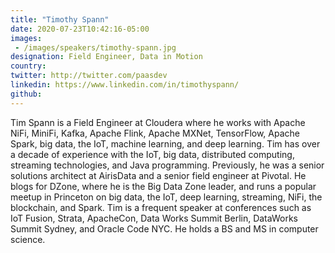 ```yaml
---
title: "Timothy Spann"
date: 2020-07-23T10:42:16-05:00
images: 
 - /images/speakers/timothy-spann.jpg
designation: Field Engineer, Data in Motion
country: 
twitter: http://twitter.com/paasdev
linkedin: https://www.linkedin.com/in/timothyspann/
github: 
---
```


Tim Spann is a Field Engineer at Cloudera where he works with Apache NiFi, MiniFi, Kafka, Apache Flink, Apache MXNet, TensorFlow, Apache Spark, big data, the IoT, machine learning, and deep learning. Tim has over a decade of experience with the IoT, big data, distributed computing, streaming technologies, and Java programming. Previously, he was a senior solutions architect at AirisData and a senior field engineer at Pivotal. He blogs for DZone, where he is the Big Data Zone leader, and runs a popular meetup in Princeton on big data, the IoT, deep learning, streaming, NiFi, the blockchain, and Spark. Tim is a frequent speaker at conferences such as IoT Fusion, Strata, ApacheCon, Data Works Summit Berlin, DataWorks Summit Sydney, and Oracle Code NYC. He holds a BS and MS in computer science.
